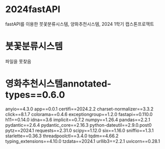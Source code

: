 # 2024fastAPI
fastAPI를 이용한 붓꽃분류시스템, 양화추천시스템, 2024 1학기 캡스톤프로잭트

# 붓꽃분류시스템
파일을 못찾음

# 영화추천시스템annotated-types==0.6.0
anyio==4.3.0
app==0.0.1
certifi==2024.2.2
charset-normalizer==3.3.2
click==8.1.7
colorama==0.4.6
exceptiongroup==1.2.0
fastapi==0.110.0
h11==0.14.0
idna==3.6
implicit==0.7.2
numpy==1.26.4
pandas==2.2.1
pydantic==2.6.4
pydantic_core==2.16.3
python-dateutil==2.9.0.post0
pytz==2024.1
requests==2.31.0
scipy==1.12.0
six==1.16.0
sniffio==1.3.1
starlette==0.36.3
threadpoolctl==3.4.0
tqdm==4.66.2
typing_extensions==4.10.0
tzdata==2024.1
urllib3==2.2.1
uvicorn==0.28.1

